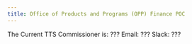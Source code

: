 ```yaml
---
title: Office of Products and Programs (OPP) Finance POC
---
```


The Current TTS Commissioner is: ??? 
Email: ???
Slack: ??? 
